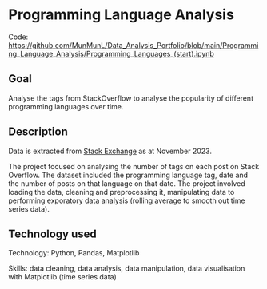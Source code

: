# Programming Language Analysis

Code: https://github.com/MunMunL/Data_Analysis_Portfolio/blob/main/Programming_Language_Analysis/Programming_Languages_(start).ipynb

## Goal
Analyse the tags from StackOverflow to analyse the popularity of different programming languages over time.

## Description
Data is extracted from [Stack Exchange](https://data.stackexchange.com/stackoverflow/query/675441/popular-programming-languages-per-over-time-eversql-com) as at November 2023.

The project focused on analysing the number of tags on each post on Stack Overflow. The dataset included the programming language tag, date and the number of posts on that language on that date. The project involved loading the data, cleaning and preprocessing it, manipulating data to performing exporatory data analysis (rolling average to smooth out time series data).


## Technology used

Technology: Python, Pandas, Matplotlib

Skills: data cleaning, data analysis, data manipulation, data visualisation with Matplotlib (time series data)
